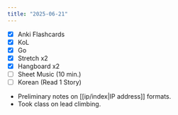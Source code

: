 ```yaml
---
title: "2025-06-21"
---
```


- [x] Anki Flashcards
- [x] KoL
- [x] Go
- [x] Stretch x2
- [x] Hangboard x2
- [ ] Sheet Music (10 min.)
- [ ] Korean (Read 1 Story)

* Preliminary notes on [[ip/index|IP address]] formats.
* Took class on lead climbing.